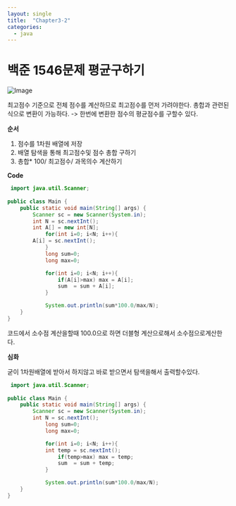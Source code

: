 ```yaml
---
layout: single
title:  "Chapter3-2"
categories:
  - java
---
```


# 백준 1546문제 평균구하기

![Image](https://github.com/user-attachments/assets/126c02ee-3d6d-4b85-9e12-3cb3805b343a)

최고점수 기준으로 전체 점수를 계산하므로 최고점수를 먼저 가려야한다.
총합과 관련된 식으로 변환이 가능하다. -> 한번에 변환한 점수의 평균점수를 구할수 있다.

**순서**
1. 점수를 1차원 배열에 저장
2. 배열 탐색을 통해 최고점수및 점수 총합 구하기
3. 총합* 100/ 최고점수/ 과목의수 계산하기

**Code**

```java
 import java.util.Scanner;
 
public class Main {
	public static void main(String[] args) {		
		Scanner sc = new Scanner(System.in);
 		int N = sc.nextInt();
 		int A[] = new int[N];
    		for(int i=0; i<N; i++){
		A[i] = sc.nextInt();
    		}
    		long sum=0;
    		long max=0;

    		for(int i=0; i<N; i++){
        		if(A[i]>max) max = A[i];
        		sum  = sum + A[i];
    		}

    		System.out.println(sum*100.0/max/N);
	}
}
```
코드에서 소수점 계산을할때 100.0으로 하면 더블형 계산으로해서 소수점으로계산한다.

**심화**

굳이 1차원배열에 받아서 하지않고 바로 받으면서 탐색을해서 출력할수있다.

```java
 import java.util.Scanner;
 
public class Main {
	public static void main(String[] args) {		
		Scanner sc = new Scanner(System.in);
 		int N = sc.nextInt();
    		long sum=0;
    		long max=0;

    		for(int i=0; i<N; i++){
			int temp = sc.nextInt();
        		if(temp>max) max = temp;
        		sum  = sum + temp;
    		}

    		System.out.println(sum*100.0/max/N);
	}
}
```


